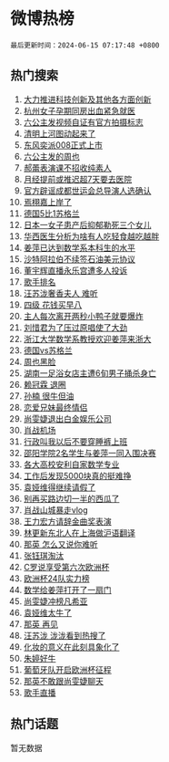 # 微博热榜

`最后更新时间：2024-06-15 07:17:48 +0800`

## 热门搜索

1. [大力推进科技创新及其他各方面创新](https://m.weibo.cn/search?containerid=100103type%3D1%26t%3D10%26q%3D%23%E5%A4%A7%E5%8A%9B%E6%8E%A8%E8%BF%9B%E7%A7%91%E6%8A%80%E5%88%9B%E6%96%B0%E5%8F%8A%E5%85%B6%E4%BB%96%E5%90%84%E6%96%B9%E9%9D%A2%E5%88%9B%E6%96%B0%23&stream_entry_id=51&isnewpage=1&extparam=seat%3D1%26stream_entry_id%3D51%26c_type%3D51%26q%3D%2523%25E5%25A4%25A7%25E5%258A%259B%25E6%258E%25A8%25E8%25BF%259B%25E7%25A7%2591%25E6%258A%2580%25E5%2588%259B%25E6%2596%25B0%25E5%258F%258A%25E5%2585%25B6%25E4%25BB%2596%25E5%2590%2584%25E6%2596%25B9%25E9%259D%25A2%25E5%2588%259B%25E6%2596%25B0%2523%26cate%3D10103%26dgr%3D0%26pos%3D0%26filter_type%3Drealtimehot%26display_time%3D1718407067%26pre_seqid%3D171840706730392750391)
1. [杭州女子孕期同房出血紧急就医](https://m.weibo.cn/search?containerid=100103type%3D1%26t%3D10%26q%3D%23%E6%9D%AD%E5%B7%9E%E5%A5%B3%E5%AD%90%E5%AD%95%E6%9C%9F%E5%90%8C%E6%88%BF%E5%87%BA%E8%A1%80%E7%B4%A7%E6%80%A5%E5%B0%B1%E5%8C%BB%23&stream_entry_id=31&isnewpage=1&extparam=seat%3D1%26stream_entry_id%3D31%26q%3D%2523%25E6%259D%25AD%25E5%25B7%259E%25E5%25A5%25B3%25E5%25AD%2590%25E5%25AD%2595%25E6%259C%259F%25E5%2590%258C%25E6%2588%25BF%25E5%2587%25BA%25E8%25A1%2580%25E7%25B4%25A7%25E6%2580%25A5%25E5%25B0%25B1%25E5%258C%25BB%2523%26realpos%3D1%26dgr%3D0%26band_rank%3D1%26c_type%3D31%26filter_type%3Drealtimehot%26pos%3D0%26flag%3D1%26cate%3D5001%26lcate%3D5001%26display_time%3D1718407067%26pre_seqid%3D171840706730392750391)
1. [六公主发视频自证有官方拍摄标志](https://m.weibo.cn/search?containerid=100103type%3D1%26t%3D10%26q%3D%23%E5%85%AD%E5%85%AC%E4%B8%BB%E5%8F%91%E8%A7%86%E9%A2%91%E8%87%AA%E8%AF%81%E6%9C%89%E5%AE%98%E6%96%B9%E6%8B%8D%E6%91%84%E6%A0%87%E5%BF%97%23&stream_entry_id=31&isnewpage=1&extparam=seat%3D1%26stream_entry_id%3D31%26q%3D%2523%25E5%2585%25AD%25E5%2585%25AC%25E4%25B8%25BB%25E5%258F%2591%25E8%25A7%2586%25E9%25A2%2591%25E8%2587%25AA%25E8%25AF%2581%25E6%259C%2589%25E5%25AE%2598%25E6%2596%25B9%25E6%258B%258D%25E6%2591%2584%25E6%25A0%2587%25E5%25BF%2597%2523%26realpos%3D2%26dgr%3D0%26band_rank%3D2%26c_type%3D31%26filter_type%3Drealtimehot%26pos%3D1%26flag%3D1%26cate%3D5001%26lcate%3D5001%26display_time%3D1718407067%26pre_seqid%3D171840706730392750391)
1. [清明上河图动起来了](https://m.weibo.cn/search?containerid=100103type%3D1%26t%3D10%26q%3D%23%E6%B8%85%E6%98%8E%E4%B8%8A%E6%B2%B3%E5%9B%BE%E5%8A%A8%E8%B5%B7%E6%9D%A5%E4%BA%86%23&stream_entry_id=31&isnewpage=1&extparam=seat%3D1%26stream_entry_id%3D31%26q%3D%2523%25E6%25B8%2585%25E6%2598%258E%25E4%25B8%258A%25E6%25B2%25B3%25E5%259B%25BE%25E5%258A%25A8%25E8%25B5%25B7%25E6%259D%25A5%25E4%25BA%2586%2523%26realpos%3D3%26dgr%3D0%26band_rank%3D3%26c_type%3D31%26filter_type%3Drealtimehot%26pos%3D2%26flag%3D0%26cate%3D5001%26lcate%3D5001%26display_time%3D1718407067%26pre_seqid%3D171840706730392750391)
1. [东风奕派008正式上市](https://m.weibo.cn/search?containerid=100103type%3D1%26t%3D10%26q%3D%23%E4%B8%9C%E9%A3%8E%E5%A5%95%E6%B4%BE008%E6%AD%A3%E5%BC%8F%E4%B8%8A%E5%B8%82%23&stream_entry_id=31&isnewpage=1&extparam=seat%3D1%26stream_entry_id%3D31%26q%3D%2523%25E4%25B8%259C%25E9%25A3%258E%25E5%25A5%2595%25E6%25B4%25BE008%25E6%25AD%25A3%25E5%25BC%258F%25E4%25B8%258A%25E5%25B8%2582%2523%26adid%3D241452%26band_rank%3D4%26dgr%3D0%26c_type%3D31%26is_ad_pos%3D1%26topic_ad%3D1%26pos%3D3%26cate%3D5001%26filter_type%3Drealtimehot%26lcate%3D5001%26display_time%3D1718407067%26pre_seqid%3D171840706730392750391)
1. [六公主发的周也](https://m.weibo.cn/search?containerid=100103type%3D1%26t%3D10%26q%3D%E5%85%AD%E5%85%AC%E4%B8%BB%E5%8F%91%E7%9A%84%E5%91%A8%E4%B9%9F&stream_entry_id=31&isnewpage=1&extparam=seat%3D1%26stream_entry_id%3D31%26q%3D%25E5%2585%25AD%25E5%2585%25AC%25E4%25B8%25BB%25E5%258F%2591%25E7%259A%2584%25E5%2591%25A8%25E4%25B9%259F%26realpos%3D4%26dgr%3D0%26band_rank%3D4%26c_type%3D31%26filter_type%3Drealtimehot%26pos%3D4%26flag%3D2%26cate%3D5001%26lcate%3D5001%26display_time%3D1718407067%26pre_seqid%3D171840706730392750391)
1. [郝蕾表演课不招收纯素人](https://m.weibo.cn/search?containerid=100103type%3D1%26t%3D10%26q%3D%23%E9%83%9D%E8%95%BE%E8%A1%A8%E6%BC%94%E8%AF%BE%E4%B8%8D%E6%8B%9B%E6%94%B6%E7%BA%AF%E7%B4%A0%E4%BA%BA%23&stream_entry_id=31&isnewpage=1&extparam=seat%3D1%26stream_entry_id%3D31%26q%3D%2523%25E9%2583%259D%25E8%2595%25BE%25E8%25A1%25A8%25E6%25BC%2594%25E8%25AF%25BE%25E4%25B8%258D%25E6%258B%259B%25E6%2594%25B6%25E7%25BA%25AF%25E7%25B4%25A0%25E4%25BA%25BA%2523%26realpos%3D5%26dgr%3D0%26band_rank%3D5%26c_type%3D31%26filter_type%3Drealtimehot%26pos%3D5%26flag%3D2%26cate%3D5001%26lcate%3D5001%26display_time%3D1718407067%26pre_seqid%3D171840706730392750391)
1. [月经提前或推迟超7天要去医院](https://m.weibo.cn/search?containerid=100103type%3D1%26t%3D10%26q%3D%23%E6%9C%88%E7%BB%8F%E6%8F%90%E5%89%8D%E6%88%96%E6%8E%A8%E8%BF%9F%E8%B6%857%E5%A4%A9%E8%A6%81%E5%8E%BB%E5%8C%BB%E9%99%A2%23&stream_entry_id=31&isnewpage=1&extparam=seat%3D1%26stream_entry_id%3D31%26q%3D%2523%25E6%259C%2588%25E7%25BB%258F%25E6%258F%2590%25E5%2589%258D%25E6%2588%2596%25E6%258E%25A8%25E8%25BF%259F%25E8%25B6%25857%25E5%25A4%25A9%25E8%25A6%2581%25E5%258E%25BB%25E5%258C%25BB%25E9%2599%25A2%2523%26realpos%3D6%26dgr%3D0%26band_rank%3D6%26c_type%3D31%26filter_type%3Drealtimehot%26pos%3D6%26flag%3D2%26cate%3D5001%26lcate%3D5001%26display_time%3D1718407067%26pre_seqid%3D171840706730392750391)
1. [官方辟谣成都世运会总导演人选确认](https://m.weibo.cn/search?containerid=100103type%3D1%26t%3D10%26q%3D%23%E5%AE%98%E6%96%B9%E8%BE%9F%E8%B0%A3%E6%88%90%E9%83%BD%E4%B8%96%E8%BF%90%E4%BC%9A%E6%80%BB%E5%AF%BC%E6%BC%94%E4%BA%BA%E9%80%89%E7%A1%AE%E8%AE%A4%23&stream_entry_id=31&isnewpage=1&extparam=seat%3D1%26stream_entry_id%3D31%26q%3D%2523%25E5%25AE%2598%25E6%2596%25B9%25E8%25BE%259F%25E8%25B0%25A3%25E6%2588%2590%25E9%2583%25BD%25E4%25B8%2596%25E8%25BF%2590%25E4%25BC%259A%25E6%2580%25BB%25E5%25AF%25BC%25E6%25BC%2594%25E4%25BA%25BA%25E9%2580%2589%25E7%25A1%25AE%25E8%25AE%25A4%2523%26adid%3D241831%26filter_type%3Drealtimehot%26c_type%3D31%26is_ad_pos%3D1%26dgr%3D0%26pos%3D7%26cate%3D5001%26band_rank%3D7%26lcate%3D5001%26display_time%3D1718407067%26pre_seqid%3D171840706730392750391)
1. [焉栩嘉上岸了](https://m.weibo.cn/search?containerid=100103type%3D1%26t%3D10%26q%3D%23%E7%84%89%E6%A0%A9%E5%98%89%E4%B8%8A%E5%B2%B8%E4%BA%86%23&stream_entry_id=31&isnewpage=1&extparam=seat%3D1%26stream_entry_id%3D31%26q%3D%2523%25E7%2584%2589%25E6%25A0%25A9%25E5%2598%2589%25E4%25B8%258A%25E5%25B2%25B8%25E4%25BA%2586%2523%26realpos%3D7%26dgr%3D0%26band_rank%3D7%26c_type%3D31%26filter_type%3Drealtimehot%26pos%3D8%26flag%3D1%26cate%3D5001%26lcate%3D5001%26display_time%3D1718407067%26pre_seqid%3D171840706730392750391)
1. [德国5比1苏格兰](https://m.weibo.cn/search?containerid=100103type%3D1%26t%3D10%26q%3D%23%E5%BE%B7%E5%9B%BD5%E6%AF%941%E8%8B%8F%E6%A0%BC%E5%85%B0%23&stream_entry_id=31&isnewpage=1&extparam=seat%3D1%26stream_entry_id%3D31%26q%3D%2523%25E5%25BE%25B7%25E5%259B%25BD5%25E6%25AF%25941%25E8%258B%258F%25E6%25A0%25BC%25E5%2585%25B0%2523%26realpos%3D8%26dgr%3D0%26band_rank%3D8%26c_type%3D31%26filter_type%3Drealtimehot%26pos%3D9%26flag%3D0%26cate%3D5001%26lcate%3D5001%26display_time%3D1718407067%26pre_seqid%3D171840706730392750391)
1. [日本一女子患产后抑郁勒死三个女儿](https://m.weibo.cn/search?containerid=100103type%3D1%26t%3D10%26q%3D%23%E6%97%A5%E6%9C%AC%E4%B8%80%E5%A5%B3%E5%AD%90%E6%82%A3%E4%BA%A7%E5%90%8E%E6%8A%91%E9%83%81%E5%8B%92%E6%AD%BB%E4%B8%89%E4%B8%AA%E5%A5%B3%E5%84%BF%23&stream_entry_id=31&isnewpage=1&extparam=seat%3D1%26stream_entry_id%3D31%26q%3D%2523%25E6%2597%25A5%25E6%259C%25AC%25E4%25B8%2580%25E5%25A5%25B3%25E5%25AD%2590%25E6%2582%25A3%25E4%25BA%25A7%25E5%2590%258E%25E6%258A%2591%25E9%2583%2581%25E5%258B%2592%25E6%25AD%25BB%25E4%25B8%2589%25E4%25B8%25AA%25E5%25A5%25B3%25E5%2584%25BF%2523%26realpos%3D9%26dgr%3D0%26band_rank%3D9%26c_type%3D31%26filter_type%3Drealtimehot%26pos%3D10%26flag%3D0%26cate%3D5001%26lcate%3D5001%26display_time%3D1718407067%26pre_seqid%3D171840706730392750391)
1. [华西医生分析为啥有人吃轻食越吃越胖](https://m.weibo.cn/search?containerid=100103type%3D1%26t%3D10%26q%3D%23%E5%8D%8E%E8%A5%BF%E5%8C%BB%E7%94%9F%E5%88%86%E6%9E%90%E4%B8%BA%E5%95%A5%E6%9C%89%E4%BA%BA%E5%90%83%E8%BD%BB%E9%A3%9F%E8%B6%8A%E5%90%83%E8%B6%8A%E8%83%96%23&stream_entry_id=31&isnewpage=1&extparam=seat%3D1%26stream_entry_id%3D31%26q%3D%2523%25E5%258D%258E%25E8%25A5%25BF%25E5%258C%25BB%25E7%2594%259F%25E5%2588%2586%25E6%259E%2590%25E4%25B8%25BA%25E5%2595%25A5%25E6%259C%2589%25E4%25BA%25BA%25E5%2590%2583%25E8%25BD%25BB%25E9%25A3%259F%25E8%25B6%258A%25E5%2590%2583%25E8%25B6%258A%25E8%2583%2596%2523%26realpos%3D10%26dgr%3D0%26band_rank%3D10%26c_type%3D31%26filter_type%3Drealtimehot%26pos%3D11%26flag%3D32768%26cate%3D5001%26lcate%3D5001%26display_time%3D1718407067%26pre_seqid%3D171840706730392750391)
1. [姜萍已达到数学系本科生的水平](https://m.weibo.cn/search?containerid=100103type%3D1%26t%3D10%26q%3D%23%E5%A7%9C%E8%90%8D%E5%B7%B2%E8%BE%BE%E5%88%B0%E6%95%B0%E5%AD%A6%E7%B3%BB%E6%9C%AC%E7%A7%91%E7%94%9F%E7%9A%84%E6%B0%B4%E5%B9%B3%23&stream_entry_id=31&isnewpage=1&extparam=seat%3D1%26stream_entry_id%3D31%26q%3D%2523%25E5%25A7%259C%25E8%2590%258D%25E5%25B7%25B2%25E8%25BE%25BE%25E5%2588%25B0%25E6%2595%25B0%25E5%25AD%25A6%25E7%25B3%25BB%25E6%259C%25AC%25E7%25A7%2591%25E7%2594%259F%25E7%259A%2584%25E6%25B0%25B4%25E5%25B9%25B3%2523%26realpos%3D11%26dgr%3D0%26band_rank%3D11%26c_type%3D31%26filter_type%3Drealtimehot%26pos%3D12%26flag%3D2%26cate%3D5001%26lcate%3D5001%26display_time%3D1718407067%26pre_seqid%3D171840706730392750391)
1. [沙特阿拉伯不续签石油美元协议](https://m.weibo.cn/search?containerid=100103type%3D1%26t%3D10%26q%3D%23%E6%B2%99%E7%89%B9%E9%98%BF%E6%8B%89%E4%BC%AF%E4%B8%8D%E7%BB%AD%E7%AD%BE%E7%9F%B3%E6%B2%B9%E7%BE%8E%E5%85%83%E5%8D%8F%E8%AE%AE%23&stream_entry_id=31&isnewpage=1&extparam=seat%3D1%26stream_entry_id%3D31%26q%3D%2523%25E6%25B2%2599%25E7%2589%25B9%25E9%2598%25BF%25E6%258B%2589%25E4%25BC%25AF%25E4%25B8%258D%25E7%25BB%25AD%25E7%25AD%25BE%25E7%259F%25B3%25E6%25B2%25B9%25E7%25BE%258E%25E5%2585%2583%25E5%258D%258F%25E8%25AE%25AE%2523%26realpos%3D12%26dgr%3D0%26band_rank%3D12%26c_type%3D31%26filter_type%3Drealtimehot%26pos%3D13%26flag%3D2%26cate%3D5001%26lcate%3D5001%26display_time%3D1718407067%26pre_seqid%3D171840706730392750391)
1. [董宇辉直播永乐宫遭多人投诉](https://m.weibo.cn/search?containerid=100103type%3D1%26t%3D10%26q%3D%23%E8%91%A3%E5%AE%87%E8%BE%89%E7%9B%B4%E6%92%AD%E6%B0%B8%E4%B9%90%E5%AE%AB%E9%81%AD%E5%A4%9A%E4%BA%BA%E6%8A%95%E8%AF%89%23&stream_entry_id=31&isnewpage=1&extparam=seat%3D1%26stream_entry_id%3D31%26q%3D%2523%25E8%2591%25A3%25E5%25AE%2587%25E8%25BE%2589%25E7%259B%25B4%25E6%2592%25AD%25E6%25B0%25B8%25E4%25B9%2590%25E5%25AE%25AB%25E9%2581%25AD%25E5%25A4%259A%25E4%25BA%25BA%25E6%258A%2595%25E8%25AF%2589%2523%26realpos%3D13%26dgr%3D0%26band_rank%3D13%26c_type%3D31%26filter_type%3Drealtimehot%26pos%3D14%26flag%3D2%26cate%3D5001%26lcate%3D5001%26display_time%3D1718407067%26pre_seqid%3D171840706730392750391)
1. [歌手排名](https://m.weibo.cn/search?containerid=100103type%3D1%26t%3D10%26q%3D%E6%AD%8C%E6%89%8B%E6%8E%92%E5%90%8D&stream_entry_id=31&isnewpage=1&extparam=seat%3D1%26stream_entry_id%3D31%26q%3D%25E6%25AD%258C%25E6%2589%258B%25E6%258E%2592%25E5%2590%258D%26realpos%3D14%26dgr%3D0%26band_rank%3D14%26c_type%3D31%26filter_type%3Drealtimehot%26pos%3D15%26flag%3D2%26cate%3D5001%26lcate%3D5001%26display_time%3D1718407067%26pre_seqid%3D171840706730392750391)
1. [汪苏泷奢香夫人 难听](https://m.weibo.cn/search?containerid=100103type%3D1%26t%3D10%26q%3D%E6%B1%AA%E8%8B%8F%E6%B3%B7%E5%A5%A2%E9%A6%99%E5%A4%AB%E4%BA%BA+%E9%9A%BE%E5%90%AC&stream_entry_id=31&isnewpage=1&extparam=seat%3D1%26stream_entry_id%3D31%26q%3D%25E6%25B1%25AA%25E8%258B%258F%25E6%25B3%25B7%25E5%25A5%25A2%25E9%25A6%2599%25E5%25A4%25AB%25E4%25BA%25BA%2520%25E9%259A%25BE%25E5%2590%25AC%26realpos%3D15%26dgr%3D0%26band_rank%3D15%26c_type%3D31%26filter_type%3Drealtimehot%26pos%3D16%26flag%3D2%26cate%3D5001%26lcate%3D5001%26display_time%3D1718407067%26pre_seqid%3D171840706730392750391)
1. [四级 花钱买早八](https://m.weibo.cn/search?containerid=100103type%3D1%26t%3D10%26q%3D%E5%9B%9B%E7%BA%A7+%E8%8A%B1%E9%92%B1%E4%B9%B0%E6%97%A9%E5%85%AB&stream_entry_id=31&isnewpage=1&extparam=seat%3D1%26stream_entry_id%3D31%26q%3D%25E5%259B%259B%25E7%25BA%25A7%2520%25E8%258A%25B1%25E9%2592%25B1%25E4%25B9%25B0%25E6%2597%25A9%25E5%2585%25AB%26realpos%3D16%26dgr%3D0%26band_rank%3D16%26c_type%3D31%26filter_type%3Drealtimehot%26pos%3D17%26flag%3D0%26cate%3D5001%26lcate%3D5001%26display_time%3D1718407067%26pre_seqid%3D171840706730392750391)
1. [主人每次离开两秒小鸭子就要爆炸](https://m.weibo.cn/search?containerid=100103type%3D1%26t%3D10%26q%3D%E4%B8%BB%E4%BA%BA%E6%AF%8F%E6%AC%A1%E7%A6%BB%E5%BC%80%E4%B8%A4%E7%A7%92%E5%B0%8F%E9%B8%AD%E5%AD%90%E5%B0%B1%E8%A6%81%E7%88%86%E7%82%B8&stream_entry_id=31&isnewpage=1&extparam=seat%3D1%26stream_entry_id%3D31%26q%3D%25E4%25B8%25BB%25E4%25BA%25BA%25E6%25AF%258F%25E6%25AC%25A1%25E7%25A6%25BB%25E5%25BC%2580%25E4%25B8%25A4%25E7%25A7%2592%25E5%25B0%258F%25E9%25B8%25AD%25E5%25AD%2590%25E5%25B0%25B1%25E8%25A6%2581%25E7%2588%2586%25E7%2582%25B8%26realpos%3D17%26dgr%3D0%26band_rank%3D17%26c_type%3D31%26filter_type%3Drealtimehot%26pos%3D18%26flag%3D2%26cate%3D5001%26lcate%3D5001%26display_time%3D1718407067%26pre_seqid%3D171840706730392750391)
1. [刘惜君为了压过原唱使了大劲](https://m.weibo.cn/search?containerid=100103type%3D1%26t%3D10%26q%3D%23%E5%88%98%E6%83%9C%E5%90%9B%E4%B8%BA%E4%BA%86%E5%8E%8B%E8%BF%87%E5%8E%9F%E5%94%B1%E4%BD%BF%E4%BA%86%E5%A4%A7%E5%8A%B2%23&stream_entry_id=31&isnewpage=1&extparam=seat%3D1%26stream_entry_id%3D31%26q%3D%2523%25E5%2588%2598%25E6%2583%259C%25E5%2590%259B%25E4%25B8%25BA%25E4%25BA%2586%25E5%258E%258B%25E8%25BF%2587%25E5%258E%259F%25E5%2594%25B1%25E4%25BD%25BF%25E4%25BA%2586%25E5%25A4%25A7%25E5%258A%25B2%2523%26realpos%3D18%26dgr%3D0%26band_rank%3D18%26c_type%3D31%26filter_type%3Drealtimehot%26pos%3D19%26flag%3D2%26cate%3D5001%26lcate%3D5001%26display_time%3D1718407067%26pre_seqid%3D171840706730392750391)
1. [浙江大学数学系教授欢迎姜萍来浙大](https://m.weibo.cn/search?containerid=100103type%3D1%26t%3D10%26q%3D%23%E6%B5%99%E6%B1%9F%E5%A4%A7%E5%AD%A6%E6%95%B0%E5%AD%A6%E7%B3%BB%E6%95%99%E6%8E%88%E6%AC%A2%E8%BF%8E%E5%A7%9C%E8%90%8D%E6%9D%A5%E6%B5%99%E5%A4%A7%23&stream_entry_id=31&isnewpage=1&extparam=seat%3D1%26stream_entry_id%3D31%26q%3D%2523%25E6%25B5%2599%25E6%25B1%259F%25E5%25A4%25A7%25E5%25AD%25A6%25E6%2595%25B0%25E5%25AD%25A6%25E7%25B3%25BB%25E6%2595%2599%25E6%258E%2588%25E6%25AC%25A2%25E8%25BF%258E%25E5%25A7%259C%25E8%2590%258D%25E6%259D%25A5%25E6%25B5%2599%25E5%25A4%25A7%2523%26realpos%3D19%26dgr%3D0%26band_rank%3D19%26c_type%3D31%26filter_type%3Drealtimehot%26pos%3D20%26flag%3D0%26cate%3D5001%26lcate%3D5001%26display_time%3D1718407067%26pre_seqid%3D171840706730392750391)
1. [德国vs苏格兰](https://m.weibo.cn/search?containerid=100103type%3D1%26t%3D10%26q%3D%23%E5%BE%B7%E5%9B%BDvs%E8%8B%8F%E6%A0%BC%E5%85%B0%23&stream_entry_id=31&isnewpage=1&extparam=seat%3D1%26stream_entry_id%3D31%26q%3D%2523%25E5%25BE%25B7%25E5%259B%25BDvs%25E8%258B%258F%25E6%25A0%25BC%25E5%2585%25B0%2523%26realpos%3D20%26dgr%3D0%26band_rank%3D20%26c_type%3D31%26filter_type%3Drealtimehot%26pos%3D21%26flag%3D0%26cate%3D5001%26lcate%3D5001%26display_time%3D1718407067%26pre_seqid%3D171840706730392750391)
1. [周也黑脸](https://m.weibo.cn/search?containerid=100103type%3D1%26t%3D10%26q%3D%23%E5%91%A8%E4%B9%9F%E9%BB%91%E8%84%B8%23&stream_entry_id=31&isnewpage=1&extparam=seat%3D1%26stream_entry_id%3D31%26q%3D%2523%25E5%2591%25A8%25E4%25B9%259F%25E9%25BB%2591%25E8%2584%25B8%2523%26realpos%3D21%26dgr%3D0%26band_rank%3D21%26c_type%3D31%26filter_type%3Drealtimehot%26pos%3D22%26flag%3D2%26cate%3D5001%26lcate%3D5001%26display_time%3D1718407067%26pre_seqid%3D171840706730392750391)
1. [湖南一足浴女店主遭6旬男子捅杀身亡](https://m.weibo.cn/search?containerid=100103type%3D1%26t%3D10%26q%3D%23%E6%B9%96%E5%8D%97%E4%B8%80%E8%B6%B3%E6%B5%B4%E5%A5%B3%E5%BA%97%E4%B8%BB%E9%81%AD6%E6%97%AC%E7%94%B7%E5%AD%90%E6%8D%85%E6%9D%80%E8%BA%AB%E4%BA%A1%23&stream_entry_id=31&isnewpage=1&extparam=seat%3D1%26stream_entry_id%3D31%26q%3D%2523%25E6%25B9%2596%25E5%258D%2597%25E4%25B8%2580%25E8%25B6%25B3%25E6%25B5%25B4%25E5%25A5%25B3%25E5%25BA%2597%25E4%25B8%25BB%25E9%2581%25AD6%25E6%2597%25AC%25E7%2594%25B7%25E5%25AD%2590%25E6%258D%2585%25E6%259D%2580%25E8%25BA%25AB%25E4%25BA%25A1%2523%26realpos%3D22%26dgr%3D0%26band_rank%3D22%26c_type%3D31%26filter_type%3Drealtimehot%26pos%3D23%26flag%3D0%26cate%3D5001%26lcate%3D5001%26display_time%3D1718407067%26pre_seqid%3D171840706730392750391)
1. [赖冠霖 退圈](https://m.weibo.cn/search?containerid=100103type%3D1%26t%3D10%26q%3D%E8%B5%96%E5%86%A0%E9%9C%96+%E9%80%80%E5%9C%88&stream_entry_id=31&isnewpage=1&extparam=seat%3D1%26stream_entry_id%3D31%26q%3D%25E8%25B5%2596%25E5%2586%25A0%25E9%259C%2596%2520%25E9%2580%2580%25E5%259C%2588%26realpos%3D23%26dgr%3D0%26band_rank%3D23%26c_type%3D31%26filter_type%3Drealtimehot%26pos%3D24%26flag%3D2%26cate%3D5001%26lcate%3D5001%26display_time%3D1718407067%26pre_seqid%3D171840706730392750391)
1. [孙楠 很牛但油](https://m.weibo.cn/search?containerid=100103type%3D1%26t%3D10%26q%3D%E5%AD%99%E6%A5%A0+%E5%BE%88%E7%89%9B%E4%BD%86%E6%B2%B9&stream_entry_id=31&isnewpage=1&extparam=seat%3D1%26stream_entry_id%3D31%26q%3D%25E5%25AD%2599%25E6%25A5%25A0%2520%25E5%25BE%2588%25E7%2589%259B%25E4%25BD%2586%25E6%25B2%25B9%26realpos%3D24%26dgr%3D0%26band_rank%3D24%26c_type%3D31%26filter_type%3Drealtimehot%26pos%3D25%26flag%3D2%26cate%3D5001%26lcate%3D5001%26display_time%3D1718407067%26pre_seqid%3D171840706730392750391)
1. [恋爱兄妹最终情侣](https://m.weibo.cn/search?containerid=100103type%3D1%26t%3D10%26q%3D%E6%81%8B%E7%88%B1%E5%85%84%E5%A6%B9%E6%9C%80%E7%BB%88%E6%83%85%E4%BE%A3&stream_entry_id=31&isnewpage=1&extparam=seat%3D1%26stream_entry_id%3D31%26q%3D%25E6%2581%258B%25E7%2588%25B1%25E5%2585%2584%25E5%25A6%25B9%25E6%259C%2580%25E7%25BB%2588%25E6%2583%2585%25E4%25BE%25A3%26realpos%3D25%26dgr%3D0%26band_rank%3D25%26c_type%3D31%26filter_type%3Drealtimehot%26pos%3D26%26flag%3D2%26cate%3D5001%26lcate%3D5001%26display_time%3D1718407067%26pre_seqid%3D171840706730392750391)
1. [尚雯婕退出白金娱乐公司](https://m.weibo.cn/search?containerid=100103type%3D1%26t%3D10%26q%3D%23%E5%B0%9A%E9%9B%AF%E5%A9%95%E9%80%80%E5%87%BA%E7%99%BD%E9%87%91%E5%A8%B1%E4%B9%90%E5%85%AC%E5%8F%B8%23&stream_entry_id=31&isnewpage=1&extparam=seat%3D1%26stream_entry_id%3D31%26q%3D%2523%25E5%25B0%259A%25E9%259B%25AF%25E5%25A9%2595%25E9%2580%2580%25E5%2587%25BA%25E7%2599%25BD%25E9%2587%2591%25E5%25A8%25B1%25E4%25B9%2590%25E5%2585%25AC%25E5%258F%25B8%2523%26realpos%3D26%26dgr%3D0%26band_rank%3D26%26c_type%3D31%26filter_type%3Drealtimehot%26pos%3D27%26flag%3D1%26cate%3D5001%26lcate%3D5001%26display_time%3D1718407067%26pre_seqid%3D171840706730392750391)
1. [肖战机场](https://m.weibo.cn/search?containerid=100103type%3D1%26t%3D10%26q%3D%E8%82%96%E6%88%98%E6%9C%BA%E5%9C%BA&stream_entry_id=31&isnewpage=1&extparam=seat%3D1%26stream_entry_id%3D31%26q%3D%25E8%2582%2596%25E6%2588%2598%25E6%259C%25BA%25E5%259C%25BA%26realpos%3D27%26dgr%3D0%26band_rank%3D27%26c_type%3D31%26filter_type%3Drealtimehot%26pos%3D28%26flag%3D0%26cate%3D5001%26lcate%3D5001%26display_time%3D1718407067%26pre_seqid%3D171840706730392750391)
1. [行政叫我以后不要穿睡裤上班](https://m.weibo.cn/search?containerid=100103type%3D1%26t%3D10%26q%3D%23%E8%A1%8C%E6%94%BF%E5%8F%AB%E6%88%91%E4%BB%A5%E5%90%8E%E4%B8%8D%E8%A6%81%E7%A9%BF%E7%9D%A1%E8%A3%A4%E4%B8%8A%E7%8F%AD%23&stream_entry_id=31&isnewpage=1&extparam=seat%3D1%26stream_entry_id%3D31%26q%3D%2523%25E8%25A1%258C%25E6%2594%25BF%25E5%258F%25AB%25E6%2588%2591%25E4%25BB%25A5%25E5%2590%258E%25E4%25B8%258D%25E8%25A6%2581%25E7%25A9%25BF%25E7%259D%25A1%25E8%25A3%25A4%25E4%25B8%258A%25E7%258F%25AD%2523%26realpos%3D28%26dgr%3D0%26band_rank%3D28%26c_type%3D31%26filter_type%3Drealtimehot%26pos%3D29%26flag%3D0%26cate%3D5001%26lcate%3D5001%26display_time%3D1718407067%26pre_seqid%3D171840706730392750391)
1. [邵阳学院2名学生与姜萍一同入围决赛](https://m.weibo.cn/search?containerid=100103type%3D1%26t%3D10%26q%3D%23%E9%82%B5%E9%98%B3%E5%AD%A6%E9%99%A22%E5%90%8D%E5%AD%A6%E7%94%9F%E4%B8%8E%E5%A7%9C%E8%90%8D%E4%B8%80%E5%90%8C%E5%85%A5%E5%9B%B4%E5%86%B3%E8%B5%9B%23&stream_entry_id=31&isnewpage=1&extparam=seat%3D1%26stream_entry_id%3D31%26q%3D%2523%25E9%2582%25B5%25E9%2598%25B3%25E5%25AD%25A6%25E9%2599%25A22%25E5%2590%258D%25E5%25AD%25A6%25E7%2594%259F%25E4%25B8%258E%25E5%25A7%259C%25E8%2590%258D%25E4%25B8%2580%25E5%2590%258C%25E5%2585%25A5%25E5%259B%25B4%25E5%2586%25B3%25E8%25B5%259B%2523%26realpos%3D29%26dgr%3D0%26band_rank%3D29%26c_type%3D31%26filter_type%3Drealtimehot%26pos%3D30%26flag%3D0%26cate%3D5001%26lcate%3D5001%26display_time%3D1718407067%26pre_seqid%3D171840706730392750391)
1. [各大高校安利自家数学专业](https://m.weibo.cn/search?containerid=100103type%3D1%26t%3D10%26q%3D%23%E5%90%84%E5%A4%A7%E9%AB%98%E6%A0%A1%E5%AE%89%E5%88%A9%E8%87%AA%E5%AE%B6%E6%95%B0%E5%AD%A6%E4%B8%93%E4%B8%9A%23&stream_entry_id=31&isnewpage=1&extparam=seat%3D1%26stream_entry_id%3D31%26q%3D%2523%25E5%2590%2584%25E5%25A4%25A7%25E9%25AB%2598%25E6%25A0%25A1%25E5%25AE%2589%25E5%2588%25A9%25E8%2587%25AA%25E5%25AE%25B6%25E6%2595%25B0%25E5%25AD%25A6%25E4%25B8%2593%25E4%25B8%259A%2523%26realpos%3D30%26dgr%3D0%26band_rank%3D30%26c_type%3D31%26filter_type%3Drealtimehot%26pos%3D31%26flag%3D0%26cate%3D5001%26lcate%3D5001%26display_time%3D1718407067%26pre_seqid%3D171840706730392750391)
1. [工作后发现5000块真的挺难挣](https://m.weibo.cn/search?containerid=100103type%3D1%26t%3D10%26q%3D%23%E5%B7%A5%E4%BD%9C%E5%90%8E%E5%8F%91%E7%8E%B05000%E5%9D%97%E7%9C%9F%E7%9A%84%E6%8C%BA%E9%9A%BE%E6%8C%A3%23&stream_entry_id=31&isnewpage=1&extparam=seat%3D1%26stream_entry_id%3D31%26q%3D%2523%25E5%25B7%25A5%25E4%25BD%259C%25E5%2590%258E%25E5%258F%2591%25E7%258E%25B05000%25E5%259D%2597%25E7%259C%259F%25E7%259A%2584%25E6%258C%25BA%25E9%259A%25BE%25E6%258C%25A3%2523%26realpos%3D31%26dgr%3D0%26band_rank%3D31%26c_type%3D31%26filter_type%3Drealtimehot%26pos%3D32%26flag%3D1%26cate%3D5001%26lcate%3D5001%26display_time%3D1718407067%26pre_seqid%3D171840706730392750391)
1. [袁娅维得继续请假了](https://m.weibo.cn/search?containerid=100103type%3D1%26t%3D10%26q%3D%23%E8%A2%81%E5%A8%85%E7%BB%B4%E5%BE%97%E7%BB%A7%E7%BB%AD%E8%AF%B7%E5%81%87%E4%BA%86%23&stream_entry_id=31&isnewpage=1&extparam=seat%3D1%26stream_entry_id%3D31%26q%3D%2523%25E8%25A2%2581%25E5%25A8%2585%25E7%25BB%25B4%25E5%25BE%2597%25E7%25BB%25A7%25E7%25BB%25AD%25E8%25AF%25B7%25E5%2581%2587%25E4%25BA%2586%2523%26realpos%3D32%26dgr%3D0%26band_rank%3D32%26c_type%3D31%26filter_type%3Drealtimehot%26pos%3D33%26flag%3D1%26cate%3D5001%26lcate%3D5001%26display_time%3D1718407067%26pre_seqid%3D171840706730392750391)
1. [别再买路边切一半的西瓜了](https://m.weibo.cn/search?containerid=100103type%3D1%26t%3D10%26q%3D%23%E5%88%AB%E5%86%8D%E4%B9%B0%E8%B7%AF%E8%BE%B9%E5%88%87%E4%B8%80%E5%8D%8A%E7%9A%84%E8%A5%BF%E7%93%9C%E4%BA%86%23&stream_entry_id=31&isnewpage=1&extparam=seat%3D1%26stream_entry_id%3D31%26q%3D%2523%25E5%2588%25AB%25E5%2586%258D%25E4%25B9%25B0%25E8%25B7%25AF%25E8%25BE%25B9%25E5%2588%2587%25E4%25B8%2580%25E5%258D%258A%25E7%259A%2584%25E8%25A5%25BF%25E7%2593%259C%25E4%25BA%2586%2523%26realpos%3D33%26dgr%3D0%26band_rank%3D33%26c_type%3D31%26filter_type%3Drealtimehot%26pos%3D34%26flag%3D0%26cate%3D5001%26lcate%3D5001%26display_time%3D1718407067%26pre_seqid%3D171840706730392750391)
1. [肖战山城暴走vlog](https://m.weibo.cn/search?containerid=100103type%3D1%26t%3D10%26q%3D%23%E8%82%96%E6%88%98%E5%B1%B1%E5%9F%8E%E6%9A%B4%E8%B5%B0vlog%23&stream_entry_id=31&isnewpage=1&extparam=seat%3D1%26stream_entry_id%3D31%26q%3D%2523%25E8%2582%2596%25E6%2588%2598%25E5%25B1%25B1%25E5%259F%258E%25E6%259A%25B4%25E8%25B5%25B0vlog%2523%26realpos%3D34%26dgr%3D0%26band_rank%3D34%26c_type%3D31%26filter_type%3Drealtimehot%26pos%3D35%26flag%3D1%26cate%3D5001%26lcate%3D5001%26display_time%3D1718407067%26pre_seqid%3D171840706730392750391)
1. [王力宏方请辞金曲奖表演](https://m.weibo.cn/search?containerid=100103type%3D1%26t%3D10%26q%3D%23%E7%8E%8B%E5%8A%9B%E5%AE%8F%E6%96%B9%E8%AF%B7%E8%BE%9E%E9%87%91%E6%9B%B2%E5%A5%96%E8%A1%A8%E6%BC%94%23&stream_entry_id=31&isnewpage=1&extparam=seat%3D1%26stream_entry_id%3D31%26q%3D%2523%25E7%258E%258B%25E5%258A%259B%25E5%25AE%258F%25E6%2596%25B9%25E8%25AF%25B7%25E8%25BE%259E%25E9%2587%2591%25E6%259B%25B2%25E5%25A5%2596%25E8%25A1%25A8%25E6%25BC%2594%2523%26realpos%3D35%26dgr%3D0%26band_rank%3D35%26c_type%3D31%26filter_type%3Drealtimehot%26pos%3D36%26flag%3D0%26cate%3D5001%26lcate%3D5001%26display_time%3D1718407067%26pre_seqid%3D171840706730392750391)
1. [林更新东北人在上海做沪语翻译](https://m.weibo.cn/search?containerid=100103type%3D1%26t%3D10%26q%3D%23%E6%9E%97%E6%9B%B4%E6%96%B0%E4%B8%9C%E5%8C%97%E4%BA%BA%E5%9C%A8%E4%B8%8A%E6%B5%B7%E5%81%9A%E6%B2%AA%E8%AF%AD%E7%BF%BB%E8%AF%91%23&stream_entry_id=31&isnewpage=1&extparam=seat%3D1%26stream_entry_id%3D31%26q%3D%2523%25E6%259E%2597%25E6%259B%25B4%25E6%2596%25B0%25E4%25B8%259C%25E5%258C%2597%25E4%25BA%25BA%25E5%259C%25A8%25E4%25B8%258A%25E6%25B5%25B7%25E5%2581%259A%25E6%25B2%25AA%25E8%25AF%25AD%25E7%25BF%25BB%25E8%25AF%2591%2523%26realpos%3D36%26dgr%3D0%26band_rank%3D36%26c_type%3D31%26filter_type%3Drealtimehot%26pos%3D37%26flag%3D1%26cate%3D5001%26lcate%3D5001%26display_time%3D1718407067%26pre_seqid%3D171840706730392750391)
1. [那英 怎么又说你难听](https://m.weibo.cn/search?containerid=100103type%3D1%26t%3D10%26q%3D%E9%82%A3%E8%8B%B1+%E6%80%8E%E4%B9%88%E5%8F%88%E8%AF%B4%E4%BD%A0%E9%9A%BE%E5%90%AC&stream_entry_id=31&isnewpage=1&extparam=seat%3D1%26stream_entry_id%3D31%26q%3D%25E9%2582%25A3%25E8%258B%25B1%2520%25E6%2580%258E%25E4%25B9%2588%25E5%258F%2588%25E8%25AF%25B4%25E4%25BD%25A0%25E9%259A%25BE%25E5%2590%25AC%26realpos%3D37%26dgr%3D0%26band_rank%3D37%26c_type%3D31%26filter_type%3Drealtimehot%26pos%3D38%26flag%3D0%26cate%3D5001%26lcate%3D5001%26display_time%3D1718407067%26pre_seqid%3D171840706730392750391)
1. [张钰琪淘汰](https://m.weibo.cn/search?containerid=100103type%3D1%26t%3D10%26q%3D%23%E5%BC%A0%E9%92%B0%E7%90%AA%E6%B7%98%E6%B1%B0%23&stream_entry_id=31&isnewpage=1&extparam=seat%3D1%26stream_entry_id%3D31%26q%3D%2523%25E5%25BC%25A0%25E9%2592%25B0%25E7%2590%25AA%25E6%25B7%2598%25E6%25B1%25B0%2523%26realpos%3D38%26dgr%3D0%26band_rank%3D38%26c_type%3D31%26filter_type%3Drealtimehot%26pos%3D39%26flag%3D0%26cate%3D5001%26lcate%3D5001%26display_time%3D1718407067%26pre_seqid%3D171840706730392750391)
1. [C罗说享受第六次欧洲杯](https://m.weibo.cn/search?containerid=100103type%3D1%26t%3D10%26q%3D%23C%E7%BD%97%E8%AF%B4%E4%BA%AB%E5%8F%97%E7%AC%AC%E5%85%AD%E6%AC%A1%E6%AC%A7%E6%B4%B2%E6%9D%AF%23&stream_entry_id=31&isnewpage=1&extparam=seat%3D1%26stream_entry_id%3D31%26q%3D%2523C%25E7%25BD%2597%25E8%25AF%25B4%25E4%25BA%25AB%25E5%258F%2597%25E7%25AC%25AC%25E5%2585%25AD%25E6%25AC%25A1%25E6%25AC%25A7%25E6%25B4%25B2%25E6%259D%25AF%2523%26realpos%3D39%26dgr%3D0%26band_rank%3D39%26c_type%3D31%26filter_type%3Drealtimehot%26pos%3D40%26flag%3D0%26cate%3D5001%26lcate%3D5001%26display_time%3D1718407067%26pre_seqid%3D171840706730392750391)
1. [欧洲杯24队实力榜](https://m.weibo.cn/search?containerid=100103type%3D1%26t%3D10%26q%3D%23%E6%AC%A7%E6%B4%B2%E6%9D%AF24%E9%98%9F%E5%AE%9E%E5%8A%9B%E6%A6%9C%23&stream_entry_id=31&isnewpage=1&extparam=seat%3D1%26stream_entry_id%3D31%26q%3D%2523%25E6%25AC%25A7%25E6%25B4%25B2%25E6%259D%25AF24%25E9%2598%259F%25E5%25AE%259E%25E5%258A%259B%25E6%25A6%259C%2523%26realpos%3D40%26dgr%3D0%26band_rank%3D40%26c_type%3D31%26filter_type%3Drealtimehot%26pos%3D41%26flag%3D0%26cate%3D5001%26lcate%3D5001%26display_time%3D1718407067%26pre_seqid%3D171840706730392750391)
1. [数学给姜萍打开了一扇门](https://m.weibo.cn/search?containerid=100103type%3D1%26t%3D10%26q%3D%23%E6%95%B0%E5%AD%A6%E7%BB%99%E5%A7%9C%E8%90%8D%E6%89%93%E5%BC%80%E4%BA%86%E4%B8%80%E6%89%87%E9%97%A8%23&stream_entry_id=31&isnewpage=1&extparam=seat%3D1%26stream_entry_id%3D31%26q%3D%2523%25E6%2595%25B0%25E5%25AD%25A6%25E7%25BB%2599%25E5%25A7%259C%25E8%2590%258D%25E6%2589%2593%25E5%25BC%2580%25E4%25BA%2586%25E4%25B8%2580%25E6%2589%2587%25E9%2597%25A8%2523%26realpos%3D41%26dgr%3D0%26band_rank%3D41%26c_type%3D31%26filter_type%3Drealtimehot%26pos%3D42%26flag%3D32768%26cate%3D5001%26lcate%3D5001%26display_time%3D1718407067%26pre_seqid%3D171840706730392750391)
1. [尚雯婕冲榜凡希亚](https://m.weibo.cn/search?containerid=100103type%3D1%26t%3D10%26q%3D%E5%B0%9A%E9%9B%AF%E5%A9%95%E5%86%B2%E6%A6%9C%E5%87%A1%E5%B8%8C%E4%BA%9A&stream_entry_id=31&isnewpage=1&extparam=seat%3D1%26stream_entry_id%3D31%26q%3D%25E5%25B0%259A%25E9%259B%25AF%25E5%25A9%2595%25E5%2586%25B2%25E6%25A6%259C%25E5%2587%25A1%25E5%25B8%258C%25E4%25BA%259A%26realpos%3D42%26dgr%3D0%26band_rank%3D42%26c_type%3D31%26filter_type%3Drealtimehot%26pos%3D43%26flag%3D0%26cate%3D5001%26lcate%3D5001%26display_time%3D1718407067%26pre_seqid%3D171840706730392750391)
1. [袁娅维太牛了](https://m.weibo.cn/search?containerid=100103type%3D1%26t%3D10%26q%3D%23%E8%A2%81%E5%A8%85%E7%BB%B4%E5%A4%AA%E7%89%9B%E4%BA%86%23&stream_entry_id=31&isnewpage=1&extparam=seat%3D1%26stream_entry_id%3D31%26q%3D%2523%25E8%25A2%2581%25E5%25A8%2585%25E7%25BB%25B4%25E5%25A4%25AA%25E7%2589%259B%25E4%25BA%2586%2523%26realpos%3D43%26dgr%3D0%26band_rank%3D43%26c_type%3D31%26filter_type%3Drealtimehot%26pos%3D44%26flag%3D0%26cate%3D5001%26lcate%3D5001%26display_time%3D1718407067%26pre_seqid%3D171840706730392750391)
1. [那英 再见](https://m.weibo.cn/search?containerid=100103type%3D1%26t%3D10%26q%3D%E9%82%A3%E8%8B%B1+%E5%86%8D%E8%A7%81&stream_entry_id=31&isnewpage=1&extparam=seat%3D1%26stream_entry_id%3D31%26q%3D%25E9%2582%25A3%25E8%258B%25B1%2520%25E5%2586%258D%25E8%25A7%2581%26realpos%3D44%26dgr%3D0%26band_rank%3D44%26c_type%3D31%26filter_type%3Drealtimehot%26pos%3D45%26flag%3D0%26cate%3D5001%26lcate%3D5001%26display_time%3D1718407067%26pre_seqid%3D171840706730392750391)
1. [汪苏泷 泷泷看到热搜了](https://m.weibo.cn/search?containerid=100103type%3D1%26t%3D10%26q%3D%E6%B1%AA%E8%8B%8F%E6%B3%B7+%E6%B3%B7%E6%B3%B7%E7%9C%8B%E5%88%B0%E7%83%AD%E6%90%9C%E4%BA%86&stream_entry_id=31&isnewpage=1&extparam=seat%3D1%26stream_entry_id%3D31%26q%3D%25E6%25B1%25AA%25E8%258B%258F%25E6%25B3%25B7%2520%25E6%25B3%25B7%25E6%25B3%25B7%25E7%259C%258B%25E5%2588%25B0%25E7%2583%25AD%25E6%2590%259C%25E4%25BA%2586%26realpos%3D45%26dgr%3D0%26band_rank%3D45%26c_type%3D31%26filter_type%3Drealtimehot%26pos%3D46%26flag%3D0%26cate%3D5001%26lcate%3D5001%26display_time%3D1718407067%26pre_seqid%3D171840706730392750391)
1. [化妆的意义在此刻具象化了](https://m.weibo.cn/search?containerid=100103type%3D1%26t%3D10%26q%3D%23%E5%8C%96%E5%A6%86%E7%9A%84%E6%84%8F%E4%B9%89%E5%9C%A8%E6%AD%A4%E5%88%BB%E5%85%B7%E8%B1%A1%E5%8C%96%E4%BA%86%23&stream_entry_id=31&isnewpage=1&extparam=seat%3D1%26stream_entry_id%3D31%26q%3D%2523%25E5%258C%2596%25E5%25A6%2586%25E7%259A%2584%25E6%2584%258F%25E4%25B9%2589%25E5%259C%25A8%25E6%25AD%25A4%25E5%2588%25BB%25E5%2585%25B7%25E8%25B1%25A1%25E5%258C%2596%25E4%25BA%2586%2523%26realpos%3D46%26dgr%3D0%26band_rank%3D46%26c_type%3D31%26filter_type%3Drealtimehot%26pos%3D47%26flag%3D0%26cate%3D5001%26lcate%3D5001%26display_time%3D1718407067%26pre_seqid%3D171840706730392750391)
1. [朱婷好牛](https://m.weibo.cn/search?containerid=100103type%3D1%26t%3D10%26q%3D%E6%9C%B1%E5%A9%B7%E5%A5%BD%E7%89%9B&stream_entry_id=31&isnewpage=1&extparam=seat%3D1%26stream_entry_id%3D31%26q%3D%25E6%259C%25B1%25E5%25A9%25B7%25E5%25A5%25BD%25E7%2589%259B%26realpos%3D47%26dgr%3D0%26band_rank%3D47%26c_type%3D31%26filter_type%3Drealtimehot%26pos%3D48%26flag%3D0%26cate%3D5001%26lcate%3D5001%26display_time%3D1718407067%26pre_seqid%3D171840706730392750391)
1. [葡萄牙队开启欧洲杯征程](https://m.weibo.cn/search?containerid=100103type%3D1%26t%3D10%26q%3D%23%E8%91%A1%E8%90%84%E7%89%99%E9%98%9F%E5%BC%80%E5%90%AF%E6%AC%A7%E6%B4%B2%E6%9D%AF%E5%BE%81%E7%A8%8B%23&stream_entry_id=31&isnewpage=1&extparam=seat%3D1%26stream_entry_id%3D31%26q%3D%2523%25E8%2591%25A1%25E8%2590%2584%25E7%2589%2599%25E9%2598%259F%25E5%25BC%2580%25E5%2590%25AF%25E6%25AC%25A7%25E6%25B4%25B2%25E6%259D%25AF%25E5%25BE%2581%25E7%25A8%258B%2523%26realpos%3D48%26dgr%3D0%26band_rank%3D48%26c_type%3D31%26filter_type%3Drealtimehot%26pos%3D49%26flag%3D0%26cate%3D5001%26lcate%3D5001%26display_time%3D1718407067%26pre_seqid%3D171840706730392750391)
1. [那英不敢跟尚雯婕聊天](https://m.weibo.cn/search?containerid=100103type%3D1%26t%3D10%26q%3D%23%E9%82%A3%E8%8B%B1%E4%B8%8D%E6%95%A2%E8%B7%9F%E5%B0%9A%E9%9B%AF%E5%A9%95%E8%81%8A%E5%A4%A9%23&stream_entry_id=31&isnewpage=1&extparam=seat%3D1%26stream_entry_id%3D31%26q%3D%2523%25E9%2582%25A3%25E8%258B%25B1%25E4%25B8%258D%25E6%2595%25A2%25E8%25B7%259F%25E5%25B0%259A%25E9%259B%25AF%25E5%25A9%2595%25E8%2581%258A%25E5%25A4%25A9%2523%26realpos%3D49%26dgr%3D0%26band_rank%3D49%26c_type%3D31%26filter_type%3Drealtimehot%26pos%3D50%26flag%3D0%26cate%3D5001%26lcate%3D5001%26display_time%3D1718407067%26pre_seqid%3D171840706730392750391)
1. [歌手直播](https://m.weibo.cn/search?containerid=100103type%3D1%26t%3D10%26q%3D%E6%AD%8C%E6%89%8B%E7%9B%B4%E6%92%AD&stream_entry_id=31&isnewpage=1&extparam=seat%3D1%26stream_entry_id%3D31%26q%3D%25E6%25AD%258C%25E6%2589%258B%25E7%259B%25B4%25E6%2592%25AD%26realpos%3D50%26dgr%3D0%26band_rank%3D50%26c_type%3D31%26filter_type%3Drealtimehot%26pos%3D51%26flag%3D0%26cate%3D5001%26lcate%3D5001%26display_time%3D1718407067%26pre_seqid%3D171840706730392750391)

## 热门话题

暂无数据
